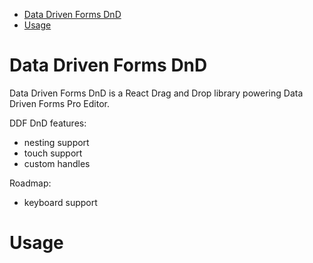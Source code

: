 - [Data Driven Forms DnD](#data-driven-forms-dnd)
- [Usage](#usage)

# Data Driven Forms DnD

Data Driven Forms DnD is a React Drag and Drop library powering Data Driven Forms Pro Editor.

DDF DnD features:

- nesting support
- touch support
- custom handles

Roadmap:

- keyboard support

# Usage

```jsx

```